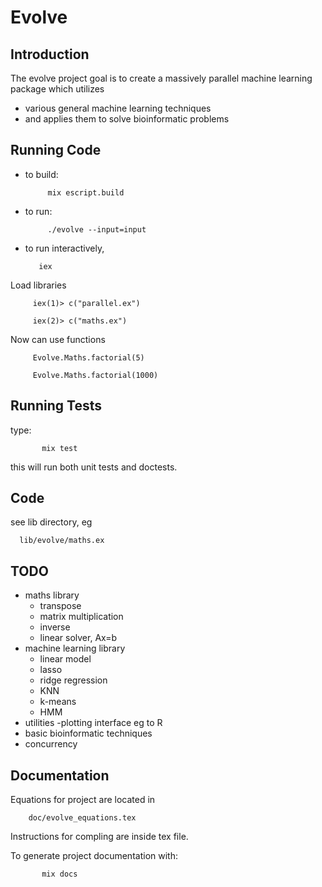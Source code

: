 Evolve
======

Introduction
--------------

The evolve project goal is to create a massively parallel machine learning package which utilizes
* various general machine learning techniques
* and applies them to solve bioinformatic problems


Running Code
--------------
* to build:

           mix escript.build

* to run:

           ./evolve --input=input

* to run interactively,

         iex

Load libraries

         iex(1)> c("parallel.ex")

         iex(2)> c("maths.ex")

Now can use functions

         Evolve.Maths.factorial(5)

         Evolve.Maths.factorial(1000)




Running Tests
--------------
type:

           mix test

this will run both unit tests and doctests.

Code
--------------
see lib directory, eg

      lib/evolve/maths.ex


TODO
--------------
* maths library
  * transpose
  * matrix multiplication
  * inverse
  * linear solver, Ax=b
* machine learning library
  * linear model
  * lasso
  * ridge regression
  * KNN
  * k-means
  * HMM
* utilities -plotting interface eg to R
* basic bioinformatic techniques
* concurrency

Documentation
--------------
Equations for project are located in

        doc/evolve_equations.tex

Instructions for compling are inside tex file.

To generate project documentation with:

           mix docs



